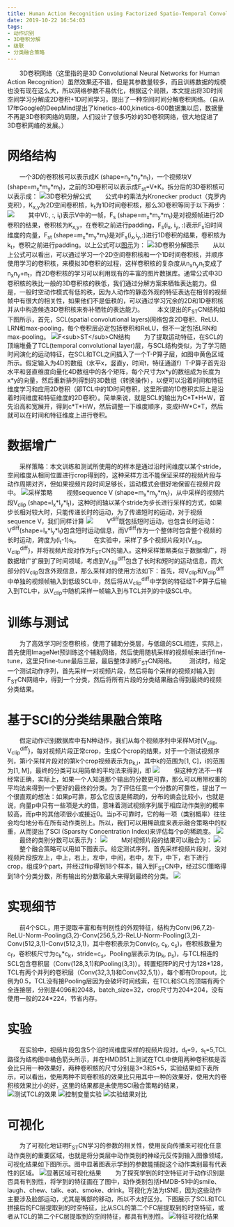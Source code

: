 ```yaml
---
title: Human Action Recognition using Factorized Spatio-Temporal Convolutional Networks (ICCV 2015)
date: 2019-10-22 16:54:03
tags:
- 动作识别
- 3D卷积分解
- 级联
- 分类融合策略
---
```

&emsp;&emsp;3D卷积网络（这里指的是3D Convolutional Neural Networks for Human Action Recognition）虽然效果还不错，但是其参数量较多，而且训练数据的规模也没有现在这么大，所以网络参数不易优化，根据这个局限，本文提出将3D时间空间学习分解成2D卷积+1D时间学习，提出了一种空间时间分解卷积网络。（自从17年Google的DeepMind提出了kinetics-400,kinetics-600数据集以后，数据量不再是3D卷积网络的局限，人们设计了很多巧妙的3D卷积网络，很大地促进了3D卷积网络的发展。）
# 网络结构
&emsp;&emsp;一个3D的卷积核可以表示成K (shape=n<sub>x</sub>\*n<sub>y</sub>\*n<sub>t</sub>)，一个视频块V (shape=m<sub>x</sub>\*m<sub>y</sub>\*m<sub>t</sub>)，之前的3D卷积可以表示成F<sub>st</sub>=V\*K。拆分后的3D卷积核可以表示成：
![](/images/Factor/factorized.png "3D卷积分解公式")
&emsp;&emsp;公式中的乘法为Kronecker product（克罗内克积），K<sub>x,y</sub>为2D空间卷积核，k<sub>t</sub>为1D时间卷积核，那么3D卷积等同于以下两步：
![](/images/Factor/sequential.png "")
&emsp;&emsp;其中V(:, :, i<sub>t</sub>)表示V中的一帧，F<sub>s</sub> (shape=m<sub>x</sub>\*m<sub>y</sub>\*m<sub>t</sub>)是对视频帧进行2D卷积的结果，卷积核为K<sub>x,y</sub>，在卷积之前进行padding，F<sub>s</sub>(i<sub>x</sub>, i<sub>y</sub>, :)表示F<sub>s</sub>沿时间维度的向量，F<sub>st</sub> (shape=m<sub>x</sub>\*m<sub>y</sub>\*m<sub>t</sub>)是对F<sub>s</sub>(i<sub>x</sub>,i<sub>y</sub>,:)进行1D卷积的结果，卷积核为k<sub>t</sub>，卷积之前进行padding。以上公式可以[图示](https://blog.csdn.net/zzmshuai/article/details/84880257)为：
![](/images/Factor/represent.png "3D卷积分解图示")
&emsp;&emsp;从以上公式可以看出，可以通过学习一个2D空间卷积核和一个1D时间卷积核，并顺序使用学习的卷积核，来模拟3D卷积的过程，这样卷积核的复杂度从n<sub>x</sub>n<sub>y</sub>n<sub>t</sub>变成了n<sub>x</sub>n<sub>y</sub>+n<sub>t</sub>，而2D卷积核的学习可以利用现有的丰富的图片数据库。通常公式中3D卷积核的秩比一般的3D卷积核的秩低，我们通过分解方案来牺牲表达能力。但是，一般时空动作模式有低的秩，因为人动作的静态外观的特征表达在相邻的视频帧中有很大的相关性，如果他们不是低秩的，可以通过学习冗余的2D和1D卷积核并从中构造候选3D卷积核来弥补牺牲的表达能力。
&emsp;&emsp;本文提出的F<sub>ST</sub>CN结构如下图所示，首先，SCL(spatial convolutional layers)网络包含2D卷积、ReLU、LRN和max-pooling，每个卷积层必定包括卷积和ReLU，但不一定包括LRN和max-pooling。
![](/images/Factor/architecture.png "F<sub>ST</sub>CN结构")
&emsp;&emsp;为了提取运动特征，在SCL的顶端堆叠了TCL(temporal convolutional layer)层，与SCL结构类似，为了学习随时间演化的运动特征，在SCL和TCL之间插入了一个T-P算子层，如图中黄色区域所示。假定输入为4D的数组（水平x，竖直y，时间t，特征通道f）T-P算子首先沿水平和竖直维度向量化4D数组中的各个矩阵，每个尺寸为x\*y的数组成为长度为x\*y的向量，然后重新排列得到的3D数组（转换操作），以便可以沿着时间和特征维度学习和应用2D卷积（即TCL中的1D时间卷积，这里所谓的1D卷积实际上是沿着时间维度和特征维度的2D卷积）。简单来说，就是SCL的输出为C\*T\*H\*W，首先沿高和宽展开，得到c\*T\*HW，然后调整一下维度顺序，变成HW\*C\*T，然后就可以在时间和特征维度上进行卷积。
# 数据增广
&emsp;&emsp;采样策略：本文训练和测试所使用的的样本是通过沿时间维度以某个stride，空间维度从相同位置进行crop得到的，这种采样方法不能保证采样的视频片段与动作周期对齐，但如果视频片段时间足够长，运动模式会很好地保留在视频片段中。
![](/images/Factor/sample.png "采样策略")
&emsp;&emsp;视频sequence V (shape=m<sub>x</sub>\*m<sub>y</sub>\*m<sub>t</sub>)，从中采样的视频片段V<sub>clip</sub> (shape=l<sub>x</sub>\*l<sub>y</sub>\*l<sub>t</sub>)，这种时间轴以某个stride为步长进行采样的方式，如果步长相对较大时，只能传递长时的运动，为了传递短时的运动，对于视频sequence V，我们同样计算
![](/images/Factor/v_diff.png "")
&emsp;&emsp;V<sup>diff</sup>既包括短时运动，也包含长时运动：V<sup>diff</sup>(shape=l<sub>x</sub>\*l<sub>y</sub>\*l<sub>t</sub>)包含短时运动信息，而V<sup>diff</sup>作为一个整体时包含整个视频的长时运动，跨度为(l<sub>t</sub>-1)s<sub>t</sub>。
&emsp;&emsp;在实验中，采样了多个视频片段对{V<sub>clip</sub>, V<sub>clip</sub><sup>diff</sup>}，并将视频片段对作为F<sub>ST</sub>CN的输入。这种采样策略类似于数据增广，将数据增广扩展到了时间领域，考虑到V<sub>clip</sub><sup>diff</sup>包含了长时和短时的运动信息，而大部分的V<sub>clip</sub>包含外观信息，那么采样对的使用方法如下：首先，将V<sub>clip</sub>和V<sub>clip</sub><sup>diff</sup>中单独的视频帧输入到低级SCL中，然后将从V<sub>clip</sub><sup>diff</sup>中学到的特征经T-P算子后输入到TCL中，从V<sub>clip</sub>中随机采样一帧输入到与TCL并列的中级SCL中。
# 训练与测试
&emsp;&emsp;为了高效学习时空卷积核，使用了辅助分类层，与低级的SCL相连，实际上，首先使用ImageNet预训练这个辅助网络，然后使用随机采样的视频帧来进行fine-tune，这里只fine-tune最后三层，最后整体训练F<sub>ST</sub>CN网络。
&emsp;&emsp;测试时，给定一个测试动作序列，首先采样一对视频片段，然后将每个采样的视频对输入到F<sub>ST</sub>CN网络中，得到一个分类，然后将所有片段的分类结果融合得到最终的视频分类结果。
# 基于SCI的分类结果融合策略
&emsp;&emsp;假定动作识别数据库中有N种动作，我们从每个视频序列中采样M对{V<sub>clip</sub>, V<sub>clip</sub><sup>diff</sup>}，每对视频片段正常crop，生成C个crop的结果，对于一个测试视频序列，第i个采样片段对的第k个crop视频表示为p<sub>k,i</sub>，其中k的范围为[1, C]，i的范围为[1, M]，最终的分类可以用简单的平均法来得到，即
![](/images/Factor/average.png "")
&emsp;&emsp;但这种方法不一样经常正确，实际上，如果一个人知道那个输出的分数更可靠，那么可以用带权重的平均法来得到一个更好的最终的分类。为了评估任意一个分数的可靠性，提出了一个很直观的想法：如果p可靠，那么它应该是稀疏的，分布的熵会比较小，也就是说，向量p中只有一些项是大的值，意味着测试视频序列属于相应动作类别的概率较高，而p中的其他项很小或接近0。当p不可靠时，它的每一项（类别概率）往往会均匀地分布在所有动作类别上。所以，我们可以用稀疏度来表示融合策略中的权重，从而提出了SCI (Sparsity Concentration Index)来评估每个p的稀疏度。
![](/images/Factor/sparisity.png "")
&emsp;&emsp;最终的类别分数可以表示为：
![](/images/Factor/score.png "")
&emsp;&emsp;M对视频片段的结果可以融合为：
![](/images/Factor/fuse.png "")
&emsp;&emsp;整个融合策略可以用如下图表示。给定测试序列，首先采样视频片段对，没对视频片段按左上，中上，右上，左中，中间，右中，左下，中下，右下进行crop，组成9个part，并经过flip得到18个样本，输入到F<sub>ST</sub>CN中，经过SCI策略得到18个分类分数，所有输出的分数取最大来得到最终的分类。
![](/images/Factor/SCI.png "")
# 实现细节
&emsp;&emsp;前4个SCL，用于提取丰富和有判别性的外观特征，结构为Conv(96,7,2)-ReLU-Norm-Pooling(3,2)-Conv(256,5,2)-ReLU-Norm-Pooling(3,2)-Conv(512,3,1)-Conv(512,3,1)，其中卷积表示为Conv(c<sub>f</sub>, c<sub>k</sub>, c<sub>s</sub>)，卷积核数量为c<sub>f</sub>，卷积核尺寸为c<sub>k</sub>\*c<sub>k</sub>，stride=c<sub>s</sub>，Pooling层表示为(p<sub>k</sub>, p<sub>s</sub>)，与TCL相连的SCL包含卷积层（Conv(128,3,1)和Pooling(3,3)）。转置矩阵P的尺寸为128\*128，TCL有两个并列的卷积层（Conv(32,3,1)和Conv(32,5,1)），每个都有Dropout，比例为0.5，TCL没有接Pooling层因为会破坏时间线索，在TCL和SCL的顶端有两个全连接层，分别是4096和2048，batch_size=32，crop尺寸为204\*204，没有使用一般的224\*224，节省内存。
# 实验
&emsp;&emsp;在实验中，视频片段包含5个沿时间维度采样的视频片段对，d<sub>t</sub>=9，s<sub>t</sub>=5,TCL路径为结构图中橘色箭头所示，并在HMDB51上测试在TCL中使用两种卷积核是否会比只用一种效果好，两种卷积核的尺寸分别是3\*3和5\*5，实验结果如下表所示，可以看出，使用两种不同卷积核的效果比只用其中一种的效果好，使用大的卷积核效果比小的好，这里的结果都是未使用SCI融合策略的结果，
![](/images/Factor/TCL.png "测试TCL的效果")
![](/images/Factor/control.png "控制变量实验")
![](/images/Factor/res.png "实验结果对比")
# 可视化
&emsp;&emsp;为了可视化地证明F<sub>ST</sub>CN学习的参数的相关性，使用反向传播来可视化任意动作类别的重要区域，也就是将分类层中动作类别的神经元反传到输入图像领域，可视化结果如下图所示。图中显著图表示学到的参数能捕捉这个动作类别最有代表性的区域。
![](/images/Factor/vis.png "显著区域可视化结果")
&emsp;&emsp;为了探究学到的时空特征对于动作识别是否具有判别性，将学到的特征画在了图中，动作类别包括HMDB-51中的smile、laugh、chew、talk、eat、smoke、drink。可视化方法为tSNE，因为这些动作主要涉及脸部运动，尤其是嘴部的移动，所以不太好区分。下图展示了SCL和TCL拼接后的FC层提取到的时空特征，比从SCL的第二个FC层提取到的时空特征，或者从TCL的第二个FC层提取到的空间特征，都具有判别性。
![](/images/Factor/tsne.png "特征可视化结果")

